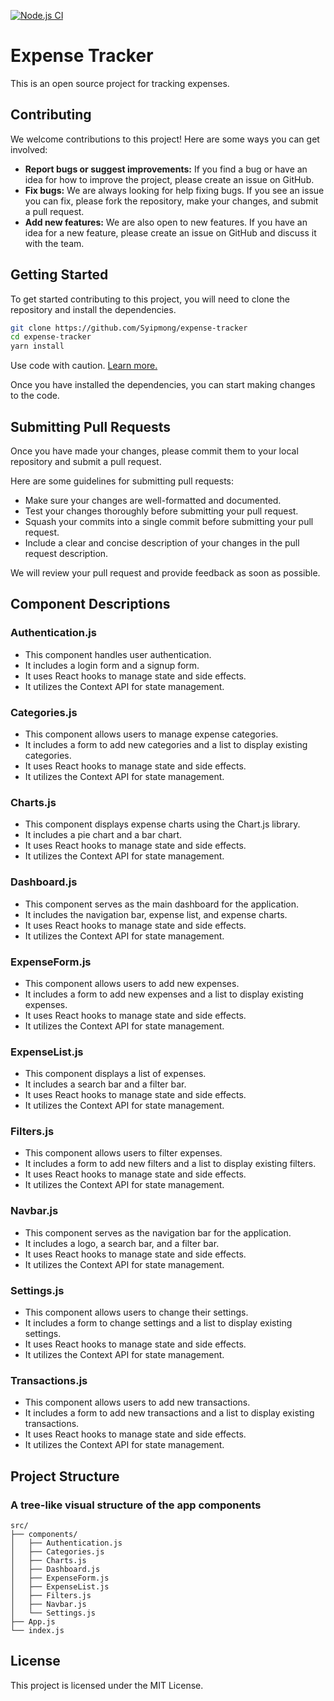 [![Node.js CI](https://github.com/Syipmong/expense-tracker/actions/workflows/node.js.yml/badge.svg?branch=main)](https://github.com/Syipmong/expense-tracker/actions/workflows/node.js.yml)


# Expense Tracker

This is an open source project for tracking expenses.

## Contributing

We welcome contributions to this project! Here are some ways you can get involved:

- **Report bugs or suggest improvements:** If you find a bug or have an idea for how to improve the project, please create an issue on GitHub.
- **Fix bugs:** We are always looking for help fixing bugs. If you see an issue you can fix, please fork the repository, make your changes, and submit a pull request.
- **Add new features:** We are also open to new features. If you have an idea for a new feature, please create an issue on GitHub and discuss it with the team.

## Getting Started

To get started contributing to this project, you will need to clone the repository and install the dependencies.

```bash
git clone https://github.com/Syipmong/expense-tracker
cd expense-tracker
yarn install
```
Use code with caution. [Learn more.]('RADME.md')

Once you have installed the dependencies, you can start making changes to the code.

## Submitting Pull Requests

Once you have made your changes, please commit them to your local repository and submit a pull request.

Here are some guidelines for submitting pull requests:

- Make sure your changes are well-formatted and documented.
- Test your changes thoroughly before submitting your pull request.
- Squash your commits into a single commit before submitting your pull request.
- Include a clear and concise description of your changes in the pull request description.

We will review your pull request and provide feedback as soon as possible.


## Component Descriptions

### Authentication.js
- This component handles user authentication.
- It includes a login form and a signup form.
- It uses React hooks to manage state and side effects.
- It utilizes the Context API for state management.

### Categories.js
- This component allows users to manage expense categories.
- It includes a form to add new categories and a list to display existing categories.
- It uses React hooks to manage state and side effects.
- It utilizes the Context API for state management.

### Charts.js
- This component displays expense charts using the Chart.js library.
- It includes a pie chart and a bar chart.
- It uses React hooks to manage state and side effects.
- It utilizes the Context API for state management.

### Dashboard.js
- This component serves as the main dashboard for the application.
- It includes the navigation bar, expense list, and expense charts.
- It uses React hooks to manage state and side effects.
- It utilizes the Context API for state management.

### ExpenseForm.js
- This component allows users to add new expenses.
- It includes a form to add new expenses and a list to display
  existing expenses.
- It uses React hooks to manage state and side effects.
- It utilizes the Context API for state management.

### ExpenseList.js
- This component displays a list of expenses.
- It includes a search bar and a filter bar.
- It uses React hooks to manage state and side effects.
- It utilizes the Context API for state management.

### Filters.js
- This component allows users to filter expenses.
- It includes a form to add new filters and a list to display existing filters.
- It uses React hooks to manage state and side effects.
- It utilizes the Context API for state management.

### Navbar.js
- This component serves as the navigation bar for the application.
- It includes a logo, a search bar, and a filter bar.
- It uses React hooks to manage state and side effects.
- It utilizes the Context API for state management.

### Settings.js
- This component allows users to change their settings.
- It includes a form to change settings and a list to display existing settings.
- It uses React hooks to manage state and side effects.
- It utilizes the Context API for state management.

### Transactions.js
- This component allows users to add new transactions.
- It includes a form to add new transactions and a list to display existing transactions.
- It uses React hooks to manage state and side effects.
- It utilizes the Context API for state management.

## Project Structure

### A tree-like visual structure of the app components

```
src/
├── components/
│   ├── Authentication.js
│   ├── Categories.js
│   ├── Charts.js
│   ├── Dashboard.js
│   ├── ExpenseForm.js
│   ├── ExpenseList.js
│   ├── Filters.js
│   ├── Navbar.js
│   └── Settings.js
├── App.js
└── index.js

```



## License

This project is licensed under the MIT License.
